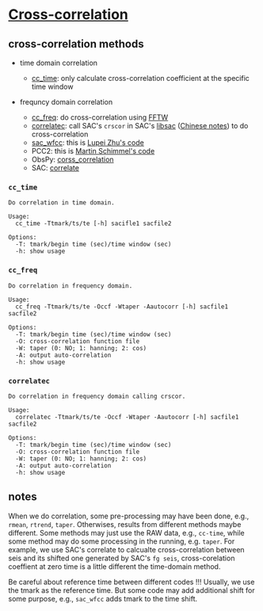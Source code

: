 # [Cross-correlation](https://en.wikipedia.org/wiki/Cross-correlation)

## cross-correlation methods

- time domain correlation
    - [cc_time](src/cc_time.c): only calculate cross-correlation coefficient at the specific time window

- frequncy domain correlation
    - [cc_freq](src/cc_freq.c): do cross-correlation using [FFTW](http://www.fftw.org/)
    - [correlatec](src/correlatec.c): call SAC's `crscor` in SAC's [libsac](http://ds.iris.edu/files/sac-manual/manual/saclib.html) ([Chinese notes](https://seisman.github.io/SAC_Docs_zh/libs/libsac/#crscor)) to do cross-correlation
    - [sac_wfcc](sac_wfcc/): this is [Lupei Zhu's code](http://geophysics.eas.gatech.edu/people/zpeng/Teaching/SAC_Tutorial/#part3_1)
    - PCC2: this is [Martin Schimmel's code](http://diapiro.ictja.csic.es/gt/mschi/SCIENCE/pcc2_method.py)
    - ObsPy: [corss_correlation](https://docs.obspy.org/packages/autogen/obspy.signal.cross_correlation.html#module-obspy.signal.cross_correlation)
    - SAC: [correlate](examples/SAC-correlate.sh)


### `cc_time`

```
Do correlation in time domain.

Usage:
  cc_time -Ttmark/ts/te [-h] sacifle1 sacfile2

Options:
  -T: tmark/begin time (sec)/time window (sec)
  -h: show usage
```

### `cc_freq`

```
Do correlation in frequency domain.

Usage:
  cc_freq -Ttmark/ts/te -Occf -Wtaper -Aautocorr [-h] sacfile1 sacfile2

Options:
  -T: tmark/begin time (sec)/time window (sec)
  -O: cross-correlation function file
  -W: taper (0: NO; 1: hanning; 2: cos)
  -A: output auto-correlation
  -h: show usage
```


### `correlatec`
```
Do correlation in frequency domain calling crscor.

Usage:
  correlatec -Ttmark/ts/te -Occf -Wtaper -Aautocorr [-h] sacfile1 sacfile2

Options:
  -T: tmark/begin time (sec)/time window (sec)
  -O: cross-correlation function file
  -W: taper (0: NO; 1: hanning; 2: cos)
  -A: output auto-correlation
  -h: show usage
```


## notes

When we do correlation, some pre-processing may have been done, e.g., `rmean`, `rtrend`, `taper`. Otherwises, results from different methods maybe different. Some methods may just use the RAW data, e.g., `cc-time`, while some method may do some processing in the running, e.g. `taper`. For example, we use SAC's correlate to calcualte cross-correlation between seis and its shifted one generated by SAC's `fg seis`, cross-corelation coeffient at zero time is a little different the time-domain method.

Be careful about reference time between different codes !!! Usually, we use the tmark as the reference time. But some code may add additional shift for some purpose, e.g., `sac_wfcc` adds tmark to the time shift.

